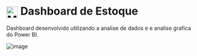 #  <img align="center" alt="Miliotte-PowerBI" height="30" width="30" src="https://github.com/microsoft/PowerBI-Icons/blob/main/PNG/Power-BI.png"> Dashboard de Estoque

Dashboard desenvolvido utilizando a analise de dados e e analise grafica do Power BI.

![image](https://user-images.githubusercontent.com/62629414/197081557-fb4cd2eb-e87b-4624-a828-4ce542cc0ddf.png)
